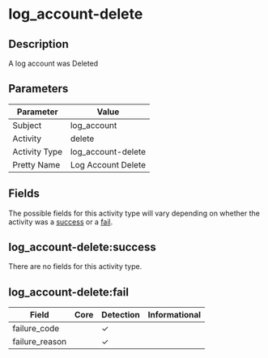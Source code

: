 log_account-delete
==================

Description
-----------
A log account was Deleted

Parameters
----------
| Parameter     | Value              |
| ------------- | ------------------ |
| Subject       | log_account        |
| Activity      | delete             |
| Activity Type | log_account-delete |
| Pretty Name   | Log Account Delete |


Fields
------

The possible fields for this activity type will vary depending on whether the activity was a [success](#log_account-deletesuccess) or a [fail](#log_account-deletefail).


log_account-delete:success
--------------------------

There are no fields for this activity type.


log_account-delete:fail
-----------------------

| Field          | Core | Detection | Informational |
| -------------- | ---- | --------- | ------------- |
| failure_code   |      | &#10003;  |               |
| failure_reason |      | &#10003;  |               |